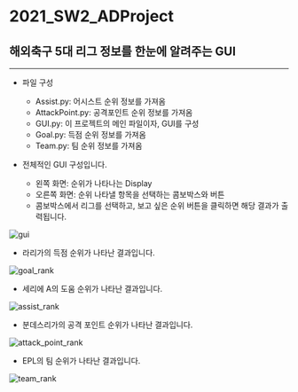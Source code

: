 # 2021_SW2_ADProject
## 해외축구 5대 리그 정보를 한눈에 알려주는 GUI
<hr>

* 파일 구성
  - Assist.py: 어시스트 순위 정보를 가져옴
  - AttackPoint.py: 공격포인트 순위 정보를 가져옴
  - GUI.py: 이 프로젝트의 메인 파일이자, GUI를 구성
  - Goal.py: 득점 순위 정보를 가져옴
  - Team.py: 팀 순위 정보를 가져옴

* 전체적인 GUI 구성입니다.
  - 왼쪽 화면: 순위가 나타나는 Display
  - 오른쪽 화면: 순위 나타낼 항목을 선택하는 콤보박스와 버튼
  - 콤보박스에서 리그를 선택하고, 보고 싶은 순위 버튼을 클릭하면 해당 결과가 출력됩니다. 

![gui](https://user-images.githubusercontent.com/28584275/143964471-81ee3d36-f601-402e-8a1e-5313c62b8505.png)

* 라리가의 득점 순위가 나타난 결과입니다.

![goal_rank](https://user-images.githubusercontent.com/28584275/143964369-ce207a7e-b646-4db9-baf5-cf3ad58afe20.png)

* 세리에 A의 도움 순위가 나타난 결과입니다.

![assist_rank](https://user-images.githubusercontent.com/28584275/143964898-19a4482a-9acd-4511-9ff0-811b35a9e6af.png)

* 분데스리가의 공격 포인트 순위가 나타난 결과입니다.

![attack_point_rank](https://user-images.githubusercontent.com/28584275/143964951-2048509a-6fbe-4624-bf66-73d8cdb037b5.png)

* EPL의 팀 순위가 나타난 결과입니다.

![team_rank](https://user-images.githubusercontent.com/28584275/143965010-93d23fe9-1514-45fa-98fb-9bff7b35f7bf.png)

